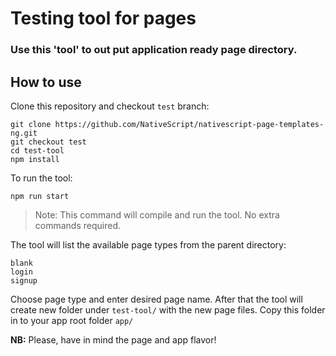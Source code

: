 # Testing tool for pages
### Use this 'tool' to out put application ready page directory. 

## How to use
Clone this repository and checkout `test` branch:

```
git clone https://github.com/NativeScript/nativescript-page-templates-ng.git
git checkout test
cd test-tool
npm install
```

To run the tool:

```
npm run start
```

> Note: This command will compile and run the tool. No extra commands required.

The tool will list the available page types from the parent directory:

```
blank
login
signup
```

Choose page type and enter desired page name. 
After that the tool will create new folder under `test-tool/` with
the new page files. Copy this folder in to your app root folder `app/`

**NB:** Please, have in mind the page and app flavor!

